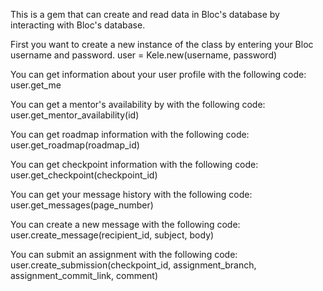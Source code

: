 This is a gem that can create and read data in Bloc's database by interacting with Bloc's database.

First you want to create a new instance of the class by entering your Bloc username and password. 
user = Kele.new(username, password)

You can get information about your user profile with the following code:
user.get_me

You can get a mentor's availability by with the following code:
user.get_mentor_availability(id)

You can get roadmap information with the following code:
user.get_roadmap(roadmap_id)

You can get checkpoint information with the following code:
user.get_checkpoint(checkpoint_id)

You can get your message history with the following code:
user.get_messages(page_number)

You can create a new message with the following code:
user.create_message(recipient_id, subject, body)

You can submit an assignment with the following code:
user.create_submission(checkpoint_id, assignment_branch, assignment_commit_link, comment)
